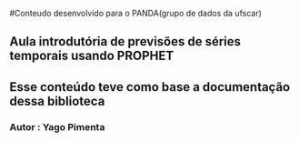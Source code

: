 #Conteudo desenvolvido  para o PANDA(grupo de dados da ufscar) 
## Aula introdutória de previsões de séries temporais usando PROPHET
## Esse conteúdo teve como base a documentação dessa biblioteca 
### Autor : Yago Pimenta
